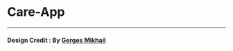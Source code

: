 # Care-App
-------------
#### Design Credit : By  [Gerges Mikhail](https://www.linkedin.com/in/gerges-mikhail-8578661ba/)  
